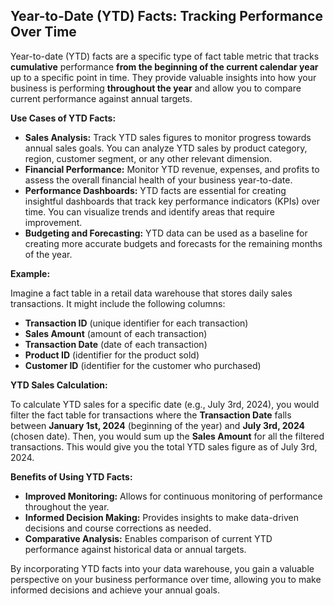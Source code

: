 ## Year-to-Date (YTD) Facts: Tracking Performance Over Time

Year-to-date (YTD) facts are a specific type of fact table metric that tracks **cumulative** performance **from the beginning of the current calendar year** up to a specific point in time. They provide valuable insights into how your business is performing **throughout the year** and allow you to compare current performance against annual targets.

**Use Cases of YTD Facts:**

* **Sales Analysis:** Track YTD sales figures to monitor progress towards annual sales goals. You can analyze YTD sales by product category, region, customer segment, or any other relevant dimension. 
* **Financial Performance:** Monitor YTD revenue, expenses, and profits to assess the overall financial health of your business year-to-date. 
* **Performance Dashboards:** YTD facts are essential for creating insightful dashboards that track key performance indicators (KPIs) over time. You can visualize trends and identify areas that require improvement.
* **Budgeting and Forecasting:**  YTD data can be used as a baseline for creating more accurate budgets and forecasts for the remaining months of the year.

**Example:**

Imagine a fact table in a retail data warehouse that stores daily sales transactions. It might include the following columns:

* **Transaction ID** (unique identifier for each transaction)
* **Sales Amount** (amount of each transaction)
* **Transaction Date** (date of each transaction)
* **Product ID** (identifier for the product sold)
* **Customer ID** (identifier for the customer who purchased)

**YTD Sales Calculation:**

To calculate YTD sales for a specific date (e.g., July 3rd, 2024), you would filter the fact table for transactions where the **Transaction Date** falls between **January 1st, 2024** (beginning of the year) and **July 3rd, 2024** (chosen date). Then, you would sum up the **Sales Amount** for all the filtered transactions. This would give you the total YTD sales figure as of July 3rd, 2024.

**Benefits of Using YTD Facts:**

* **Improved Monitoring:** Allows for continuous monitoring of performance throughout the year.
* **Informed Decision Making:** Provides insights to make data-driven decisions and course corrections as needed.
* **Comparative Analysis:** Enables comparison of current YTD performance against historical data or annual targets.

By incorporating YTD facts into your data warehouse, you gain a valuable perspective on your business performance over time, allowing you to make informed decisions and achieve your annual goals.
